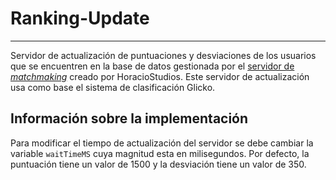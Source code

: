 # Ranking-Update 
---

Servidor de actualización de puntuaciones y desviaciones de los usuarios que se encuentren en la base de datos gestionada por el [servidor de _matchmaking_] creado por HoracioStudios. Este servidor de actualización usa como base el sistema de clasificación Glicko.

[servidor de _matchmaking_]: https://github.com/HoracioStudios/Matchmaking-Server

## Información sobre la implementación

Para modificar el tiempo de actualización del servidor se debe cambiar la variable `waitTimeMS` cuya magnitud esta en milisegundos.
Por defecto, la puntuación tiene un valor de 1500 y la desviación tiene un valor de 350.
